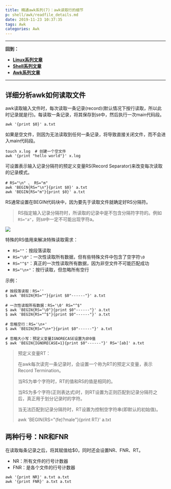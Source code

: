 ```yaml
---
title: 精通awk系列(7)：awk读取行的细节
p: shell/awk/readfile_details.md
date: 2019-11-23 10:37:35
tags: Awk
categories: Awk
---
```


--------

**回到：**  
- **[Linux系列文章](/linux/index)**  
- **[Shell系列文章](/shell/index)**  
- **[Awk系列文章](/shell/awk/index)**  

--------

<a name="RS"></a>

## 详细分析awk如何读取文件

awk读取输入文件时，每次读取一条记录(record)(默认情况下按行读取，所以此时记录就是行)。每读取一条记录，将其保存到`$0`中，然后执行一次main代码段。

```
awk '{print $0}' a.txt
```

如果是空文件，则因为无法读取到任何一条记录，将导致直接关闭文件，而不会进入main代码段。
```
touch x.log  # 创建一个空文件
awk '{print "hello world"}' x.log
```

可设置表示输入记录分隔符的预定义变量RS(Record Separator)来改变每次读取的记录模式。

```
# RS="\n" 、 RS="m"
awk 'BEGIN{RS="\n"}{print $0}' a.txt
awk 'BEGIN{RS="m"}{print $0}' a.txt
```

RS通常设置在BEGIN代码块中，因为要先于读取文件就确定好RS分隔符。

> RS指定输入记录分隔符时，所读取的记录中是不包含分隔符字符的。例如`RS="a"`，则`$0`中一定不可能出现字符a。

![](/img/shell/awk/733013-20191123154059739-1032350535.jpg)

特殊的RS值用来解决特殊读取需求：  
- `RS=""`：按段落读取  
- `RS="\0"`：一次性读取所有数据，但有些特殊文件中包含了空字符`\0`  
- `RS="^$"`：真正的一次性读取所有数据，因为非空文件不可能匹配成功  
- `RS="\n+"`：按行读取，但忽略所有空行  

示例：

```
# 按段落读取：RS=''
$ awk 'BEGIN{RS=""}{print $0"------"}' a.txt     

# 一次性读取所有数据：RS='\0' RS="^$"
$ awk 'BEGIN{RS="\0"}{print $0"------"}' a.txt     
$ awk 'BEGIN{RS="^$"}{print $0"------"}' a.txt  

# 忽略空行：RS='\n+'
$ awk 'BEGIN{RS="\n+"}{print $0"------"}' a.txt 

# 忽略大小写：预定义变量IGNORECASE设置为非0值
$ awk 'BEGIN{IGNORECASE=1}{print $0"------"}' RS='[ab]' a.txt  
```

<a name="RT"></a>

> 预定义变量RT：
>
> 在awk每次读完一条记录时，会设置一个称为RT的预定义变量，表示Record Termination。
>
> 当RS为单个字符时，RT的值和RS的值是相同的。
>
> 当RS为多个字符(正则表达式)时，则RT设置为正则匹配到记录分隔符之后，真正用于划分记录时的字符。
>
> 当无法匹配到记录分隔符时，RT设置为控制空字符串(即默认的初始值)。
>
> awk 'BEGIN{RS="(fe)?male"}{print RT}' a.txt 

## 两种行号：NR和FNR

在读取每条记录之后，将其赋值给$0，同时还会设置NR、FNR、RT。

- NR：所有文件的行号计数器  
- FNR：是各个文件的行号计数器  

```
awk '{print NR}' a.txt a.txt
awk '{print FNR}' a.txt a.txt
```




